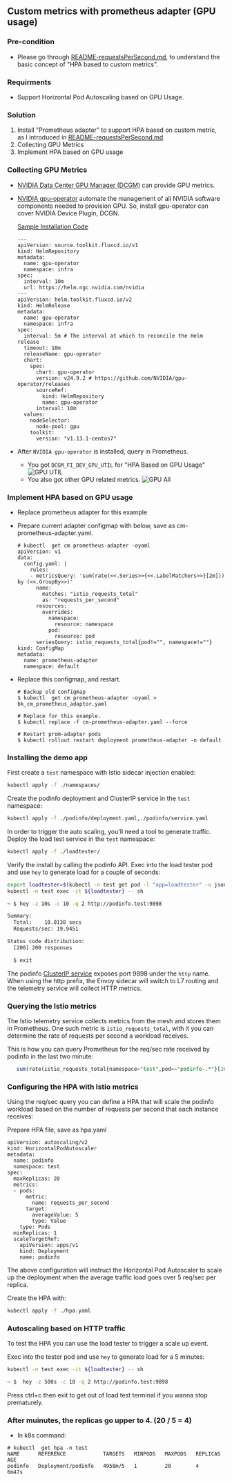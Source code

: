 ## Custom metrics with prometheus adapter (GPU usage)

### Pre-condition 
- Please go through [README-requestsPerSecond.md](https://github.com/johnzheng1975/kcd_beijing2025/blob/main/hpa_requests_gpu/README-requestsPerSecond.md), to understand the basic concept of "HPA based to custom metrics".

### Requirments
- Support Horizontal Pod Autoscaling based on GPU Usage.

### Solution
1. Install "Prometheus adapter" to support HPA based on custom metric, as I introduced in [README-requestsPerSecond.md](https://github.com/johnzheng1975/kcd_beijing2025/blob/main/hpa_requests_gpu/README-requestsPerSecond.md)
2. Collecting GPU Metrics
3. Implement HPA based on GPU usage


### Collecting GPU Metrics

- [NVIDIA Data Center GPU Manager (DCGM)]((https://developer.nvidia.com/blog/monitoring-gpus-in-kubernetes-with-dcgm/)) can provide GPU metrics.

- [NVIDIA gpu-operator](https://github.com/NVIDIA/gpu-operator) automate the management of all NVIDIA software components needed to provision GPU. So, install gpu-operator can cover NVIDIA Device Plugin, DCGN.

   [Sample Installation Code](https://github.com/johnzheng1975/kcd_beijing2025/blob/main/flux_samples/gpu-operator_installation.yaml)
   ```
   ---
   apiVersion: source.toolkit.fluxcd.io/v1
   kind: HelmRepository
   metadata:
     name: gpu-operator
     namespace: infra
   spec:
     interval: 10m
     url: https://helm.ngc.nvidia.com/nvidia
   ---
   apiVersion: helm.toolkit.fluxcd.io/v2
   kind: HelmRelease
   metadata:
     name: gpu-operator
     namespace: infra
   spec:
     interval: 5m # The interval at which to reconcile the Helm release
     timeout: 10m
     releaseName: gpu-operator
     chart:
       spec:
         chart: gpu-operator
         version: v24.9.2 # https://github.com/NVIDIA/gpu-operator/releases
         sourceRef:
           kind: HelmRepository
           name: gpu-operator
         interval: 10m
     values:
       nodeSelector:      
         node-pool: gpu
       toolkit:
         version: "v1.13.1-centos7"
   ```

- After `NVIDIA gpu-operator` is installed, query in Prometheus.
   - You got `DCGM_FI_DEV_GPU_UTIL` for "HPA Based on GPU Usage"
     ![GPU UTIL](https://raw.githubusercontent.com/stefanprodan/istio-hpa/master/diagrams/gpu-metrics-prometheus-gpuUtil.png)
   - You also got other GPU related metrics.
     ![GPU All](https://raw.githubusercontent.com/stefanprodan/istio-hpa/master/diagrams/gpu-metrics-prometheus-all.png)

### Implement HPA based on GPU usage
- Replace prometheus adapter for this example
- Prepare current adapter configmap with below, save as cm-prometheus-adapter.yaml.
  ```
  # kubectl  get cm prometheus-adapter -oyaml
  apiVersion: v1
  data:
    config.yaml: |
      rules:
      - metricsQuery: 'sum(rate(<<.Series>>{<<.LabelMatchers>>}[2m])) by (<<.GroupBy>>)'
        name:
          matches: "istio_requests_total"
          as: "requests_per_second"
        resources:
          overrides:
            namespace:
              resource: namespace
            pod:
              resource: pod
        seriesQuery: istio_requests_total{pod!="", namespace!=""}
  kind: ConfigMap
  metadata:
    name: prometheus-adapter
    namespace: default
  ```

- Replace this configmap, and restart.
  ```
  # Backup old configmap
  $ kubectl  get cm prometheus-adapter -oyaml > bk_cm_prometheus_adaptor.yaml
  
  # Replace for this example.
  $ kubectl replace -f cm-prometheus-adapter.yaml --force  

  # Restart prom-adapter pods
  $ kubectl rollout restart deployment prometheus-adapter -n default
  ```


### Installing the demo app
 
First create a `test` namespace with Istio sidecar injection enabled:

```bash
kubectl apply -f ./namespaces/
```

Create the podinfo deployment and ClusterIP service in the `test` namespace:

```bash
kubectl apply -f ./podinfo/deployment.yaml,./podinfo/service.yaml
```

In order to trigger the auto scaling, you'll need a tool to generate traffic.
Deploy the load test service in the `test` namespace:

```bash
kubectl apply -f ./loadtester/
```

Verify the install by calling the podinfo API.
Exec into the load tester pod and use `hey` to generate load for a couple of seconds:

```bash
export loadtester=$(kubectl -n test get pod -l "app=loadtester" -o jsonpath='{.items[0].metadata.name}')
kubectl -n test exec -it ${loadtester} -- sh

~ $ hey -z 10s -c 10 -q 2 http://podinfo.test:9898

Summary:
  Total:	10.0138 secs
  Requests/sec:	19.9451

Status code distribution:
  [200]	200 responses

  $ exit
```

The podinfo [ClusterIP service](https://github.com/johnzheng1975/kcd_beijing2025/blob/main/hpa_requests_gpu/podinfo/service.yaml)
exposes port 9898 under the `http` name. When using the http prefix, the Envoy sidecar will
switch to L7 routing and the telemetry service will collect HTTP metrics.

### Querying the Istio metrics

The Istio telemetry service collects metrics from the mesh and stores them in Prometheus. One such metric is
`istio_requests_total`, with it you can determine the rate of requests per second a workload receives.

This is how you can query Prometheus for the req/sec rate received by podinfo in the last two minute:

```sql
   sum(rate(istio_requests_total{namespace="test",pod=~"podinfo-.*"}[2m])) by (namespace, pod)
```


### Configuring the HPA with Istio metrics

Using the req/sec query you can define a HPA that will scale the podinfo workload based on the number of requests
per second that each instance receives:

Prepare HPA file, save as hpa.yaml
```
apiVersion: autoscaling/v2
kind: HorizontalPodAutoscaler
metadata:
  name: podinfo
  namespace: test
spec:
  maxReplicas: 20
  metrics:
  - pods:
      metric:
        name: requests_per_second 
      target:
        averageValue: 5
        type: Value
    type: Pods
  minReplicas: 1
  scaleTargetRef:
    apiVersion: apps/v1
    kind: Deployment
    name: podinfo
```
 

The above configuration will instruct the Horizontal Pod Autoscaler to scale up the deployment when the average traffic
load goes over 5 req/sec per replica.

Create the HPA with:

```bash
kubectl apply -f ./hpa.yaml
```


### Autoscaling based on HTTP traffic

To test the HPA you can use the load tester to trigger a scale up event.

Exec into the tester pod and use `hey` to generate load for a 5 minutes:

```bash
kubectl -n test exec -it ${loadtester} -- sh

~ $  hey -z 500s -c 10 -q 2 http://podinfo.test:9898
```
Press ctrl+c then exit to get out of load test terminal if you wanna stop prematurely.
 

### After muinutes, the replicas go upper to 4.  (20 / 5 = 4)
- In k8s command:
```
# kubectl  get hpa -n test
NAME      REFERENCE            TARGETS   MINPODS   MAXPODS   REPLICAS   AGE
podinfo   Deployment/podinfo   4958m/5   1         20        4          6m47s
```
 
 
